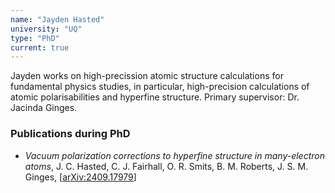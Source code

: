 ```yaml
---
name: "Jayden Hasted"
university: "UQ"
type: "PhD"
current: true
---
```



Jayden works on high-precission atomic structure calculations for fundamental physics studies, in particular, high-precision calculations of atomic polarisabilities and hyperfine structure. Primary supervisor: Dr. Jacinda Ginges.

### Publications during PhD

* _Vacuum polarization corrections to hyperfine structure in many-electron atoms_, J. C. Hasted, C. J. Fairhall, O. R. Smits, B. M. Roberts, J. S. M. Ginges, [[arXiv:2409.17979](http://arxiv.org/abs/2409.17979)]
